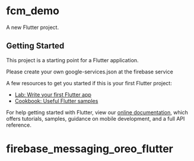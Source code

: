 # fcm_demo

A new Flutter project.

## Getting Started

This project is a starting point for a Flutter application.

Please create your own google-services.json at the firebase service

A few resources to get you started if this is your first Flutter project:

- [Lab: Write your first Flutter app](https://flutter.io/docs/get-started/codelab)
- [Cookbook: Useful Flutter samples](https://flutter.io/docs/cookbook)

For help getting started with Flutter, view our 
[online documentation](https://flutter.io/docs), which offers tutorials, 
samples, guidance on mobile development, and a full API reference.
# firebase_messaging_oreo_flutter
